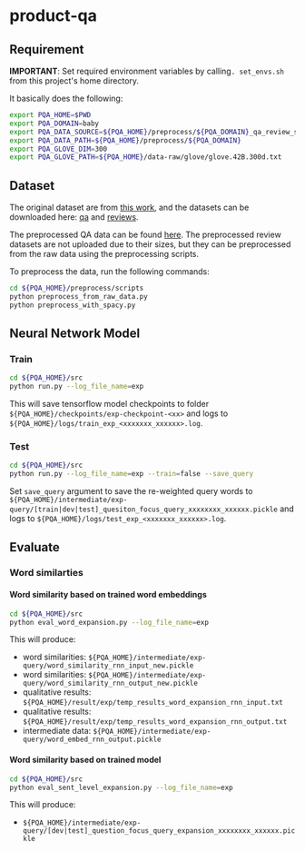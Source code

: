 # product-qa

## Requirement

**IMPORTANT**: Set required environment variables by calling`. set_envs.sh` from this project's home directory.

It basically does the following:
```bash
export PQA_HOME=$PWD
export PQA_DOMAIN=baby
export PQA_DATA_SOURCE=${PQA_HOME}/preprocess/${PQA_DOMAIN}_qa_review_spacy_preprocessed.txt
export PQA_DATA_PATH=${PQA_HOME}/preprocess/${PQA_DOMAIN}
export PQA_GLOVE_DIM=300
export PQA_GLOVE_PATH=${PQA_HOME}/data-raw/glove/glove.42B.300d.txt
```

## Dataset
The original dataset are from [this work](https://arxiv.org/abs/1512.06863), and the datasets can be downloaded here: 
[qa](http://jmcauley.ucsd.edu/data/amazon/qa/) and [reviews](http://jmcauley.ucsd.edu/data/amazon/).

The preprocessed QA data can be found [here](https://drive.google.com/drive/folders/1G1t3ifTZcZ11G5x8XW7zXtgT3tBbhJfo?usp=sharing). The preprocessed review datasets are not uploaded due to their sizes, but they can be preprocessed from the raw data using the preprocessing scripts.

To preprocess the data, run the following commands:
```bash
cd ${PQA_HOME}/preprocess/scripts
python preprocess_from_raw_data.py
python preprocess_with_spacy.py
```

## Neural Network Model
### Train
```bash
cd ${PQA_HOME}/src
python run.py --log_file_name=exp
```
This will save tensorflow model checkpoints to folder `${PQA_HOME}/checkpoints/exp-checkpoint-<xx>` and logs to 
`${PQA_HOME}/logs/train_exp_<xxxxxxx_xxxxxx>.log`.

### Test
```bash
cd ${PQA_HOME}/src
python run.py --log_file_name=exp --train=false --save_query
```
Set `save_query` argument to save the re-weighted query words to 
`${PQA_HOME}/intermediate/exp-query/[train|dev|test]_quesiton_focus_query_xxxxxxxx_xxxxxx.pickle` and logs to 
`${PQA_HOME}/logs/test_exp_<xxxxxxx_xxxxxx>.log`.

## Evaluate

### Word similarties

#### Word similarity based on trained word embeddings
```bash
cd ${PQA_HOME}/src
python eval_word_expansion.py --log_file_name=exp
```
This will produce:
* word similarities: `${PQA_HOME}/intermediate/exp-query/word_similarity_rnn_input_new.pickle`
* word similarities: `${PQA_HOME}/intermediate/exp-query/word_similarity_rnn_output_new.pickle`
* qualitative results: `${PQA_HOME}/result/exp/temp_results_word_expansion_rnn_input.txt`
* qualitative results: `${PQA_HOME}/result/exp/temp_results_word_expansion_rnn_output.txt`
* intermediate data: `${PQA_HOME}/intermediate/exp-query/word_embed_rnn_output.pickle`

#### Word similarity based on trained model
```bash
cd ${PQA_HOME}/src
python eval_sent_level_expansion.py --log_file_name=exp
```
This will produce:
* `${PQA_HOME}/intermediate/exp-query/[dev|test]_question_focus_query_expansion_xxxxxxxx_xxxxxx.pickle`

